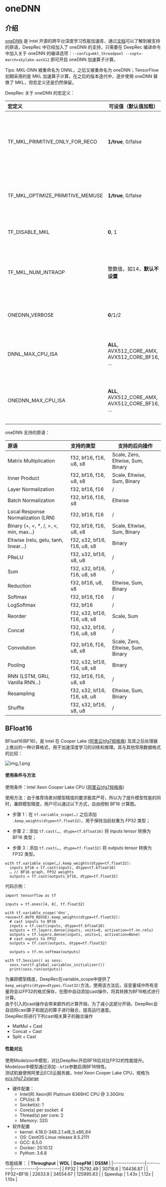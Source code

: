 # oneDNN

## 介绍

[oneDNN](https://github.com/oneapi-src/oneDNN) 是 Intel 开源的跨平台深度学习性能加速库，通过[文档](https://oneapi-src.github.io/oneDNN/)可以了解到被支持的原语，DeepRec 中已经加入了 oneDNN 的支持，只需要在 DeepRec 编译命令中加入关于 oneDNN 的编译选项：`--config=mkl_threadpool --copt=-march=skylake-avx512` 即可开启 oneDNN 加速算子计算。

Tips: MKL-DNN 被重命名为 DNNL，之后又被重命名为 oneDNN；TensorFlow 初期采用的是 MKL 加速算子计算，在之后的版本迭代中，逐步使用 oneDNN 替换了 MKL，但宏定义还是仍然保留。



DeepRec 关于 oneDNN 的宏定义：

| 宏定义                           | 可设值（默认值加粗）                           | 解释                                                         |
| :------------------------------- | ---------------------------------------------- | ------------------------------------------------------------ |
| TF_MKL_PRIMITIVE_ONLY_FOR_RECO   | **1/true**, 0/false                            | 1: 仅替换推荐模型中oneDNN支持的算子；0: 替换成所有oneDNN支持的的算子 |
| TF_MKL_OPTIMIZE_PRIMITIVE_MEMUSE | **1/true**,  0/false                           | 1: 通过释放原语来减少内存，再次使用会重建；0: 不释放原语     |
| TF_DISABLE_MKL                   | **0**, 1                                       | 0: Enable MKL; 1: Disable MKL                                |
| TF_MKL_NUM_INTRAOP               | 整数值，如14，**默认不设置**                   | 整数值：设置 oneDNN 使用的 intra 线程数；不设置：使用最多的 TF intra 线程数 |
| ONEDNN_VERBOSE                   | **0**/1/2                                      | 打印 oneDNN 原语输出的 log 的[等级](https://oneapi-src.github.io/oneDNN/dev_guide_verbose.html) |
| DNNL_MAX_CPU_ISA                 | **ALL**, AVX512_CORE_AMX,  AVX512_CORE_BF16, … | 指定 oneDNN(版本小于2.5.0时) 使用的[最高指令集](https://oneapi-src.github.io/oneDNN/v2.4/dev_guide_cpu_dispatcher_control.html#run-time-controls) |
| ONEDNN_MAX_CPU_ISA               | **ALL**, AVX512_CORE_AMX,  AVX512_CORE_BF16, … | 指定 oneDNN(版本大于等于2.5.0时) 使用的[最高指令集](https://oneapi-src.github.io/oneDNN/dev_guide_cpu_dispatcher_control.html) |



oneDNN 支持的原语：

| 原语                                   | 支持的类型                  | 支持的后向操作                    |
| :------------------------------------- | :-------------------------- | --------------------------------- |
| Matrix Multiplication                  | f32, bf16, f16, u8, s8      | Scale, Zero, Eltwise, Sum, Binary |
| Inner Product                          | f32, bf16, f16, u8, s8      | Scale, Eltwise, Sum, Binary       |
| Layer Normalization                    | f32, bf16, f16              | /                                 |
| Batch Normalization                    | f32, bf16, f16, s8          | Eltwise                           |
| Local Response Normalization (LRN)     | f32, bf16, f16              | /                                 |
| Binary (+, =, *, /, >, <, min, max...) | f32, bf16, f16, u8, s8      | Scale, Eltwise, Sum, Binary       |
| Eltwise (relu, gelu, tanh, linear...)  | f32, s32, bf16, f16, u8, s8 | Binary                            |
| PReLU                                  | f32, s32, bf16, s8, u8      | /                                 |
| Sum                                    | f32, s32, bf16, f16, u8, s8 | /                                 |
| Reduction                              | f32, bf16, u8, s8           | Eltwise, Sum, Binary              |
| Softmax                                | f32, bf16, f16              | /                                 |
| LogSoftmax                             | f32, bf16                   | /                                 |
| Reorder                                | f32, s32, bf16, f16, u8, s8 | Scale, Sum                        |
| Concat                                 | f32, s32, bf16, f16, u8, s8 | /                                 |
| Convolution                            | f32, bf16, f16, u8, s8      | Scale, Zero, Eltwise, Sum, Binary |
| Pooling                                | f32, s32, bf16, f16, u8, s8 | Binary                            |
| RNN (LSTM, GRU, Vanilla RNN...)        | f32, bf16, f16, u8, s8      | /                                 |
| Resampling                             | f32, s32, bf16, f16, s8, u8 | Eltwise, Sum, Binary              |
| Shuffle                                | f32, s32, bf16, s8, u8      | /                                 |



## BFloat16

BFloat16(BF16)，是 Intel 在 Cooper Lake ([阿里云hfg7规格族](https://help.aliyun.com/document_detail/25378.html?spm=5176.2020520101.vmBInfo.instanceType.4a944df5PvCcED#hfg7)) 及其之后处理器上推出的一种计算格式，用于加速深度学习的训练和推理。其与其他常用数据格式的比较：

![img_1.png](oneDNN/BF16.png)

#### 使用条件与方法

使用条件：Intel Xeon Cooper Lake CPU ([阿里云hfg7规格族](https://help.aliyun.com/document_detail/25378.html?spm=5176.2020520101.vmBInfo.instanceType.4a944df5PvCcED#hfg7))

使用方法：由于推荐场景对模型精度的要求极其严苛，所以为了提升模型性能的同时，兼顾模型精度，用户可以通过以下方式，自由控制 BF16 计算图。

- 步骤 1：在 `tf.variable_scope(…)` 之后添加 `.keep_weights(dtype=tf.float32)`，用于保持当前权重为 FP32 类型；

- 步骤 2：添加 `tf.cast(…, dtype=tf.bfloat16)` 将 inputs tensor 转换为 BF16 类型；

- 步骤 3：添加 `tf.cast(…, dtype=tf.float32)` 将 outputs tensor 转换为 FP32 类型。

```
with tf.variable_scope(…).keep_weights(dtype=tf.float32):
  inputs_bf16 = tf.cast(inputs, dtype=tf.bfloat16)
  … // BF16 graph, FP32 weights
  outputs = tf.cast(outputs_bf16, dtype=tf.float32)
```

代码示例：
```
import tensorflow as tf

inputs = tf.ones([4, 8], tf.float32)

with tf.variable_scope('dnn', reuse=tf.AUTO_REUSE).keep_weights(dtype=tf.float32):
  # cast inputs to BF16
  inputs = tf.cast(inputs, dtype=tf.bfloat16)
  outputs = tf.layers.dense(inputs, units=8, activation=tf.nn.relu)
  outputs = tf.layers.dense(inputs, units=1, activation=None)
  # cast ouputs to FP32
  outputs = tf.cast(outputs, dtype=tf.float32)

  outputs = tf.nn.softmax(outputs)

with tf.Session() as sess:
  sess.run(tf.global_variables_initializer())
  print(sess.run(outputs))
```

为兼顾模型精度，DeepRec在variable_scope中提供了`keep_weights(dtype=dtypes.float32)`方法，使用该方法后，该变量域中所有变量将会以FP32的格式保存，在图中自动添加cast操作，将其转换为BF16格式进行计算。  
由于引入的cast操作会带来额外的计算开销，为了减小这部分开销，DeepRec会自动将cast算子和就近的算子进行融合，提高运行速度。  
DeepRec将进行下列cast相关算子的融合操作
- MatMul + Cast
- Concat + Cast
- Split + Cast


#### 性能对比
使用Modelzoo中模型，对比DeepRec开启BF16后对比FP32的性能提升。Modelzoo中模型通过添加`--bf16`参数启用BF16特性。  
测试机器使用阿里云ECS云服务器，Intel Xeon Cooper Lake CPU，规格为[ecs.hfg7.2xlarge](https://help.aliyun.com/document_detail/25378.html?spm=5176.2020520101.vmBInfo.instanceType.4a944df5PvCcED#hfg7)
- 硬件配置：
  - Intel(R) Xeon(R) Platinum 8369HC CPU @ 3.30GHz
  - CPU(s): 8
  - Socket(s): 1
  - Core(s) per socket: 4
  - Thread(s) per core: 2
  - Memory: 32G
- 软件配置
  - kernel: 4.18.0-348.2.1.el8_5.x86_64
  - OS: CentOS Linux release 8.5.2111
  - GCC: 8.5.0
  - Docker: 20.10.12
  - Python: 3.6.8

性能结果：
| **Throughput** | **WDL**  | **DeepFM** | **DSSM**  |
|----------------|----------|------------|-----------|
| FP32           | 15792.49 | 30718.6    | 114436.87 |
| FP32+BF16      | 22633.8  | 34554.67   | 125995.83 |
| Speedup        | 1.43x    | 1.12x      | 1.10x     |

